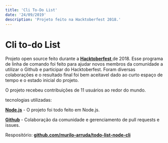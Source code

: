 ```yaml
---
title: 'Cli To-Do List'
date: '24/09/2019'
description: 'Projeto feito na Hacktoberfest 2018.'
---
```


# Cli to-do List

Projeto open source feito durante a <a target="_blank" rel="noopener noreferrer" href="https://hacktoberfest.digitalocean.com">**Hacktoberfest** </a> de 2018.
Esse programa de linha de comando foi feito para ajudar novos membros da comunidade a utilizar o Github
e participar do Hacktoberfest. Foram diversas colaborações e o resultado final foi bem aceitavel
dado ao curto espaço de tempo e o estado inicial do projeto.

O projeto recebeu contribuições de 11 usuários ao redor do mundo.

tecnologias utilizadas:

<a target="_blank" rel="noopener noreferrer" href="https://nodejs.org/ ">**Node.js**</a> - O projeto foi todo feito em Node.js.

<a target="_blank" rel="noopener noreferrer" href="https://github.com/ ">**Github**</a> - Colaboração da comunidade e gerenciamento de pull requests e issues.

Respositório: <a target="_blank" rel="noopener noreferrer" href="https://github.com/murilo-arruda/todo-list-node-cli ">**github.com/murilo-arruda/todo-list-node-cli**</a>
